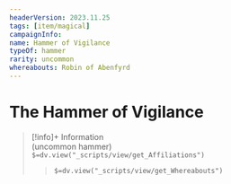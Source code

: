 ```yaml
---
headerVersion: 2023.11.25
tags: [item/magical]
campaignInfo:
name: Hammer of Vigilance
typeOf: hammer
rarity: uncommon
whereabouts: Robin of Abenfyrd
---
```

# The Hammer of Vigilance
>[!info]+ Information  
> (uncommon hammer)  
> `$=dv.view("_scripts/view/get_Affiliations")`  
>> `$=dv.view("_scripts/view/get_Whereabouts")`
